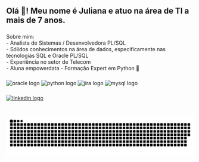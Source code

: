 <h2 align="left">Olá 👋! Meu nome é Juliana e atuo na área de TI a mais de 7 anos.</h2>

###

<p align="left">Sobre mim: <br>- Analista de Sistemas / Desenvolvedora PL/SQL  <br>- Sólidos conhecimentos na área de dados, especificamente nas tecnologias SQL e Oracle PL/SQL<br> - Experiência no setor de Telecom <br>- Aluna empowerdata - Formaçāo Expert em Python 🚀 </p>

###

<div align="left">
  <img src="https://cdn.jsdelivr.net/gh/devicons/devicon/icons/oracle/oracle-original.svg" height="30" width="42" alt="oracle logo"  />
  <img src="https://cdn.jsdelivr.net/gh/devicons/devicon/icons/python/python-original.svg" height="30" width="42" alt="python logo"  />
  <img src="https://cdn.jsdelivr.net/gh/devicons/devicon/icons/jira/jira-original.svg" height="30" width="42" alt="jira logo"  />
  <img src="https://cdn.jsdelivr.net/gh/devicons/devicon/icons/mysql/mysql-original.svg" height="30" width="42" alt="mysql logo"  />
</div>

###

<div align="left">
  
  <a href="https://www.linkedin.com/in/juliana-taise-cunha-99a54596/" target="_blank">
    <img src="https://img.shields.io/static/v1?message=LinkedIn&logo=linkedin&label=&color=0077B5&logoColor=white&labelColor=&style=for-the-badge" height="35" alt="linkedin logo"  />
  </a>
</div>

###

<br clear="both">

<img src="https://raw.githubusercontent.com/julianatc/julianatc/main/snake.svg" alt="Snake animation" />

###

